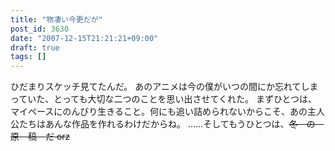 ```yaml
---
title: "物凄い今更だが"
post_id: 3630
date: "2007-12-15T21:21:21+09:00"
draft: true
tags: []
---
```



ひだまりスケッチ見てたんだ。 あのアニメは今の僕がいつの間にか忘れてしまっていた、とっても大切な二つのことを思い出させてくれた。  まずひとつは、マイペースにのんびり生きること。何にも追い詰められないからこそ、あの主人公たちはあんな作品を作れるわけだからね。 ……そしてもうひとつは、~~冬　の　原　稿　だ orz~~
